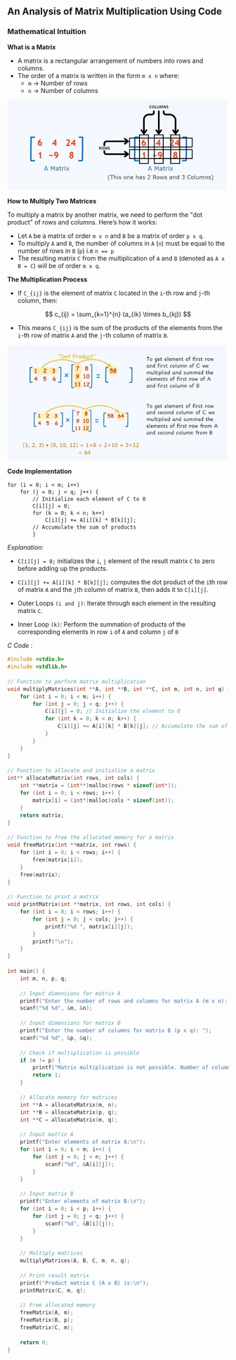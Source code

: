 ## An Analysis of Matrix Multiplication Using Code

### Mathematical Intuition

**What is a Matrix**

- A matrix is a rectangular arrangement of numbers into rows and columns.
- The order of a matrix is written in the form `m x n` where:
  - `m` -> Number of rows
  - `n` -> Number of columns

<img src="./Assets/images/matrix_illustration.jpeg" alt="Matrix_illustration" width="500"/>


**How to Multiply Two Matrices**

To multiply a matrix by another matrix, we need to perform the "dot product" of rows and columns. Here’s how it works:

- Let `A` be a matrix of order `m x n` and `B` be a matrix of order `p x q`.
- To multiply `A` and `B`, the number of columns in `A` (`n`) must be equal to the number of rows in `B` (`p`) i.e `n == p`
- The resulting matrix `C` from the multiplication of `A` and `B` (denoted as `A x B = C`) will be of order `m x q`.

**The Multiplication Process**

- If `C_{ij}` is the element of matrix `C` located in the `i`-th row and `j`-th column, then:

$$
c_{ij} = \sum_{k=1}^{n} (a_{ik} \times b_{kj})
$$

- This means `C_{ij}` is the sum of the products of the elements from the `i`-th row of matrix `A` and the `j`-th column of matrix `B`.

<img src="./Assets/images/matrix_multiplication.jpeg" alt="Matrix_multiplication" width="500"/>

**Code Implementation**
```
for (i = 0; i < m; i++)
    for (j = 0; j < q; j++) {
        // Initialize each element of C to 0
        C[i][j] = 0; 
        for (k = 0; k < n; k++)
            C[i][j] += A[i][k] * B[k][j]; 
        // Accumulate the sum of products
        }
```
*Explanation:*
- `C[i][j] = 0;` initializes the `i`, `j` element of the result matrix `C` to zero before adding up the products.
- `C[i][j] += A[i][k] * B[k][j];` computes the dot product of the `i`th row of matrix `A` and the `j`th column of matrix `B`, then adds it to `C[i][j]`.

- Outer Loops `(i and j)`: Iterate through each element in the resulting matrix `C`.
- Inner Loop `(k)`: Perform the summation of products of the corresponding elements in row `i` of `A` and column `j` of `B`

*C Code :*
```C
#include <stdio.h>
#include <stdlib.h>

// Function to perform matrix multiplication
void multiplyMatrices(int **A, int **B, int **C, int m, int n, int q) {
    for (int i = 0; i < m; i++) {
        for (int j = 0; j < q; j++) {
            C[i][j] = 0; // Initialize the element to 0
            for (int k = 0; k < n; k++) {
                C[i][j] += A[i][k] * B[k][j]; // Accumulate the sum of products
            }
        }
    }
}

// Function to allocate and initialize a matrix
int** allocateMatrix(int rows, int cols) {
    int **matrix = (int**)malloc(rows * sizeof(int*));
    for (int i = 0; i < rows; i++) {
        matrix[i] = (int*)malloc(cols * sizeof(int));
    }
    return matrix;
}

// Function to free the allocated memory for a matrix
void freeMatrix(int **matrix, int rows) {
    for (int i = 0; i < rows; i++) {
        free(matrix[i]);
    }
    free(matrix);
}

// Function to print a matrix
void printMatrix(int **matrix, int rows, int cols) {
    for (int i = 0; i < rows; i++) {
        for (int j = 0; j < cols; j++) {
            printf("%d ", matrix[i][j]);
        }
        printf("\n");
    }
}

int main() {
    int m, n, p, q;

    // Input dimensions for matrix A
    printf("Enter the number of rows and columns for matrix A (m x n): ");
    scanf("%d %d", &m, &n);

    // Input dimensions for matrix B
    printf("Enter the number of columns for matrix B (p x q): ");
    scanf("%d %d", &p, &q);

    // Check if multiplication is possible
    if (n != p) {
        printf("Matrix multiplication is not possible. Number of columns in A must be equal to number of rows in B.\n");
        return 1;
    }

    // Allocate memory for matrices
    int **A = allocateMatrix(m, n);
    int **B = allocateMatrix(p, q);
    int **C = allocateMatrix(m, q);

    // Input matrix A
    printf("Enter elements of matrix A:\n");
    for (int i = 0; i < m; i++) {
        for (int j = 0; j < n; j++) {
            scanf("%d", &A[i][j]);
        }
    }

    // Input matrix B
    printf("Enter elements of matrix B:\n");
    for (int i = 0; i < p; i++) {
        for (int j = 0; j < q; j++) {
            scanf("%d", &B[i][j]);
        }
    }

    // Multiply matrices
    multiplyMatrices(A, B, C, m, n, q);

    // Print result matrix
    printf("Product matrix C (A x B) is:\n");
    printMatrix(C, m, q);

    // Free allocated memory
    freeMatrix(A, m);
    freeMatrix(B, p);
    freeMatrix(C, m);

    return 0;
}

```


